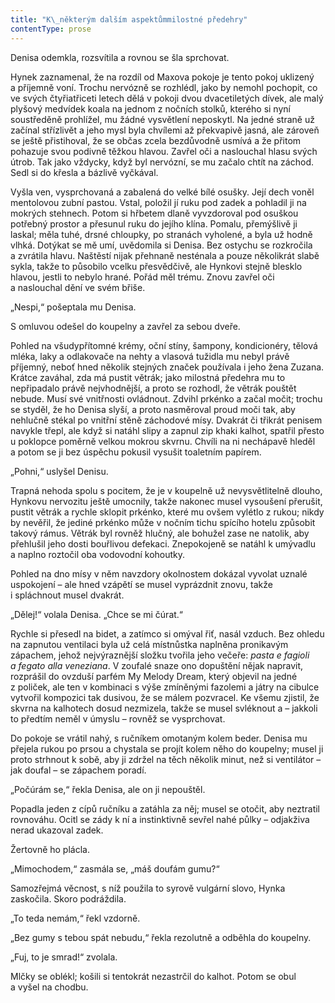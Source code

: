 ```yaml
---
title: "K\_některým dalším aspektůmmilostné předehry"
contentType: prose
---
```


Denisa odemkla, rozsvítila a rovnou se šla sprchovat.

Hynek zaznamenal, že na rozdíl od Maxova pokoje je tento pokoj uklizený a příjemně voní. Trochu nervózně se rozhlédl, jako by nemohl pochopit, co ve svých čtyřiatřiceti letech dělá v pokoji dvou dvacetiletých dívek, ale malý plyšový medvídek koala na jednom z nočních stolků, kterého si nyní soustředěně prohlížel, mu žádné vysvětlení neposkytl. Na jedné straně už začínal střízlivět a jeho mysl byla chvílemi až překvapivě jasná, ale zároveň se ještě přistihoval, že se občas zcela bezdůvodně usmívá a že přitom pohazuje svou podivně těžkou hlavou. Zavřel oči a naslouchal hlasu svých útrob. Tak jako vždycky, když byl nervózní, se mu začalo chtít na záchod. Sedl si do křesla a bázlivě vyčkával.

Vyšla ven, vysprchovaná a zabalená do velké bílé osušky. Její dech voněl mentolovou zubní pastou. Vstal, položil jí ruku pod zadek a pohladil ji na mokrých stehnech. Potom si hřbetem dlaně vyvzdoroval pod osuškou potřebný prostor a přesunul ruku do jejího klína. Pomalu, přemýšlivě ji laskal; měla tuhé, drsné chloupky, po stranách vyholené, a byla už hodně vlhká. Dotýkat se mě umí, uvědomila si Denisa. Bez ostychu se rozkročila a zvrátila hlavu. Naštěstí nijak přehnaně nesténala a pouze několikrát slabě sykla, takže to působilo vcelku přesvědčivě, ale Hynkovi stejně blesklo hlavou, jestli to nebylo hrané. Pořád měl trému. Znovu zavřel oči a naslouchal dění ve svém břiše.

„Nespi,“ pošeptala mu Denisa.

S omluvou odešel do koupelny a zavřel za sebou dveře.

Pohled na všudypřítomné krémy, oční stíny, šampony, kondi­cionéry, tělová mléka, laky a odlakovače na nehty a vlasová tužidla mu nebyl právě příjemný, neboť hned několik stejných značek používala i jeho žena Zuzana. Krátce zaváhal, zda má pustit větrák; jako milostná předehra mu to nepřipadalo právě nejvhodnější, a proto se rozhodl, že větrák pouštět nebude. Musí své vnitřnosti ovládnout. Zdvihl prkénko a začal močit; trochu se styděl, že ho Denisa slyší, a proto nasměroval proud moči tak, aby nehlučně stékal po vnitřní stěně záchodové mísy. Dvakrát či třikrát penisem navykle třepl, ale když si natáhl slipy a zapnul zip khaki kalhot, spatřil přesto u poklopce poměrně velkou mokrou skvrnu. Chvíli na ni nechápavě hleděl a potom se ji bez úspěchu pokusil vysušit toaletním papírem.

„Pohni,“ uslyšel Denisu.

Trapná nehoda spolu s pocitem, že je v koupelně už nevysvětlitelně dlouho, Hynkovu nervozitu ještě umocnily, takže nakonec musel vysoušení přerušit, pustit větrák a rychle sklopit prkénko, které mu ovšem vylétlo z rukou; nikdy by nevěřil, že jediné prkénko může v nočním tichu spícího hotelu způsobit takový rámus. Větrák byl rovněž hlučný, ale bohužel zase ne natolik, aby přehlušil jeho dosti bouřlivou defekaci. Znepokojeně se natáhl k umývadlu a naplno roztočil oba vodovodní kohoutky.

Pohled na dno mísy v něm navzdory okolnostem dokázal vyvolat uznalé uspokojení – ale hned vzápětí se musel vyprázdnit znovu, takže i spláchnout musel dvakrát.

„Dělej!“ volala Denisa. „Chce se mi čúrat.“

Rychle si přesedl na bidet, a zatímco si omýval řiť, nasál vzduch. Bez ohledu na zapnutou ventilaci byla už celá místnůstka naplněna pronikavým zápachem, jehož nejvýraznější složku tvořila jeho večeře: _pasta e fagioli a fegato alla veneziana_. V zoufalé snaze ono dopuštění nějak napravit, rozprášil do ovzduší parfém My Melody Dream, který objevil na jedné z poliček, ale ten v kombinaci s výše zmíněnými fazolemi a játry na cibulce vytvořil kompozici tak dusivou, že se málem pozvracel. Ke všemu zjistil, že skvrna na kalhotech dosud nezmizela, takže se musel svléknout a – jakkoli to předtím neměl v úmyslu – rovněž se vysprchovat.

Do pokoje se vrátil nahý, s ručníkem omotaným kolem beder. Denisa mu přejela rukou po prsou a chystala se projít kolem něho do koupelny; musel ji proto strhnout k sobě, aby ji zdržel na těch několik minut, než si ventilátor – jak doufal – se zápachem poradí.

„Počúrám se,“ řekla Denisa, ale on ji nepouštěl.

Popadla jeden z cípů ručníku a zatáhla za něj; musel se otočit, aby neztratil rovnováhu. Ocitl se zády k ní a instinktivně sevřel nahé půlky – odjakživa nerad ukazoval zadek.

Žertovně ho plácla.

„Mimochodem,“ zasmála se, „máš doufám gumu?“

Samozřejmá věcnost, s níž použila to syrově vulgární slovo, Hynka zaskočila. Skoro podráždila.

„To teda nemám,“ řekl vzdorně.

„Bez gumy s tebou spát nebudu,“ řekla rezolutně a odběhla do koupelny.

„Fuj, to je smrad!“ zvolala.

Mlčky se oblékl; košili si tentokrát nezastrčil do kalhot. Potom se obul a vyšel na chodbu.
